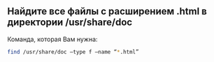 ## Найдите все файлы с расширением .html в директории /usr/share/doc

Команда, которая Вам нужна: 

```bash
find /usr/share/doc –type f –name “*.html”
```

